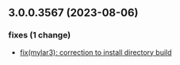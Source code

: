 ## 3.0.0.3567 (2023-08-06)

### fixes (1 change)

- [fix(mylar3): correction to install directory build](QuickBox/development/v3-development@838937ead0926e3b90757eb763de19abaa33650b)
